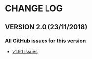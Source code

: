 # CHANGE LOG

## VERSION 2.0 (23/11/2018)

### All GitHub issues for this version
* [v1.9.1 issues](https://github.com/LaSalleSoftware/lsv2-library-pkg/milestone/1?closed=1?closed=1)
